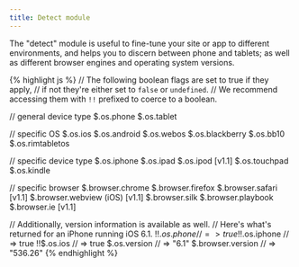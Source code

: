 ```yaml
---
title: Detect module
---
```


The "detect" module is useful to fine-tune your site or app to different environments, and helps you to discern between phone and tablets; as well as different browser engines and operating system versions.

{% highlight js %}
// The following boolean flags are set to true if they apply,
// if not they're either set to `false` or `undefined`.
// We recommend accessing them with `!!` prefixed to coerce to a boolean. 

// general device type
$.os.phone
$.os.tablet

// specific OS
$.os.ios
$.os.android
$.os.webos
$.os.blackberry
$.os.bb10
$.os.rimtabletos

// specific device type
$.os.iphone
$.os.ipad
$.os.ipod [v1.1]
$.os.touchpad
$.os.kindle

// specific browser
$.browser.chrome
$.browser.firefox
$.browser.safari [v1.1]
$.browser.webview (iOS) [v1.1]
$.browser.silk
$.browser.playbook
$.browser.ie [v1.1]

// Additionally, version information is available as well.
// Here's what's returned for an iPhone running iOS 6.1.
!!$.os.phone         // => true
!!$.os.iphone        // => true
!!$.os.ios           // => true
$.os.version       // => "6.1"
$.browser.version  // => "536.26"
{% endhighlight %}
